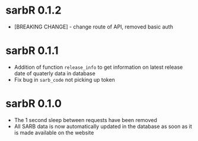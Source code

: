 # sarbR 0.1.2

* [BREAKING CHANGE] - change route of API, removed basic auth

# sarbR 0.1.1

* Addition of function `release_info` to get information on latest release date of quaterly data in database
* Fix bug in `sarb_code` not picking up token

# sarbR 0.1.0

* The 1 second sleep between requests have been removed
* All SARB data is now automatically updated in the database as soon as it is made available on the website
